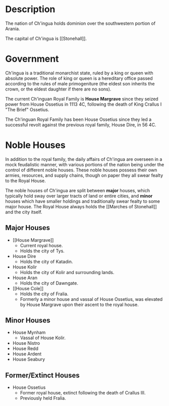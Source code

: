 # Description
The nation of Ch'ingua holds dominion over the southwestern portion of Arania.

The capital of Ch'ingua is [[Stonehall]].

# Government
Ch'ingua is a traditional monarchist state, ruled by a king or queen with absolute power. The role of king or queen is a hereditary office passed according to the rules of male primogeniture (the eldest son inherits the crown, or the eldest daughter if there are no sons). 

The current Ch'inguan Royal Family is **House Margrave** since they seized power from House Ossetius in 1113 4C, following the death of King Crallus I "The Brief" Ossetius. 

The Ch'inguan Royal Family has been House Ossetius since they led a successful revolt against the previous royal family, House Dire, in 56 4C. 

# Noble Houses
In addition to the royal family, the daily affairs of Ch'ingua are overseen in a mock feudalistic manner, with various portions of the nation being under the control of different noble houses. These noble houses possess their own armies, resources, and supply chains, though on paper they all swear fealty to the Royal House. 

The noble houses of Ch'ingua are split between **major** houses, which typically hold sway over larger tracts of land or entire cities, and **minor** houses which have smaller holdings and traditionally swear fealty to some major house. The Royal House always holds the [[Marches of Stonehall]] and the city itself.

## Major Houses
- [[House Margrave]]
	- Current royal house.
	- Holds the city of Tys.
- House Dire
	- Holds the city of Katadin.
- House Kolir
	- Holds the city of Kolir and surrounding lands.
- House Aran
	- Holds the city of Dawngate.
- [[House Cole]]
	- Holds the city of Fralia.
	- Formerly a minor house and vassal of House Ossetius, was elevated by House Margrave upon their ascent to the royal house.

## Minor Houses
- House Mynham
	- Vassal of House Kolir.
- House Nistro
- House Redd
- House Ardent
- House Seabury

## Former/Extinct Houses
- House Ossetius
	- Former royal house, extinct following the death of Crallus III.
	- Previously held Fralia.